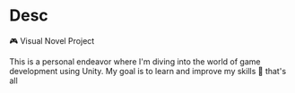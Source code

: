 # Desc
🎮 Visual Novel Project

This is a personal endeavor where I'm diving into the world of game development using Unity. My goal is to learn and improve my skills 📖 that's all
